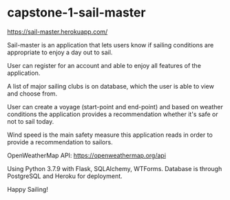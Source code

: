 # capstone-1-sail-master

https://sail-master.herokuapp.com/

Sail-master is an application that lets users know if sailing conditions are appropriate to enjoy a day out to sail. 

User can register for an account and able to enjoy all features of the application. 

A list of major sailing clubs is on database, which the user is able to view and choose from. 

User can create a voyage (start-point and end-point) and based on weather conditions the application provides a recommendation whether it's safe or not to sail today. 

Wind speed is the main safety measure this application reads in order to provide a recommendation to sailors. 

OpenWeatherMap API: https://openweathermap.org/api

Using Python 3.7.9 with Flask, SQLAlchemy, WTForms. Database is through PostgreSQL and Heroku for deployment. 

Happy Sailing!